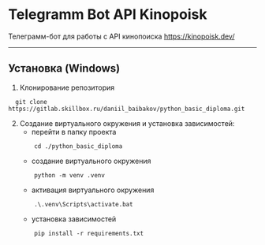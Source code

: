 # Telegramm Bot API Kinopoisk
Телеграмм-бот для работы с API кинопоиска https://kinopoisk.dev/

***

## Установка (Windows)

1. Клонирование репозитория  
```console 
  git clone https://gitlab.skillbox.ru/daniil_baibakov/python_basic_diploma.git
```
2. Создание виртуального окружения и установка зависимостей:  
    * перейти в папку проекта  
    ```console
        cd ./python_basic_diploma
    ``` 
    * создание виртуального окружения  
    ```console
        python -m venv .venv
    ``` 
    * активация виртуального окружения  
    ```console
        .\.venv\Scripts\activate.bat
    ``` 
    * установка зависимостей 
    ```console
        pip install -r requirements.txt
    ``` 
   
   